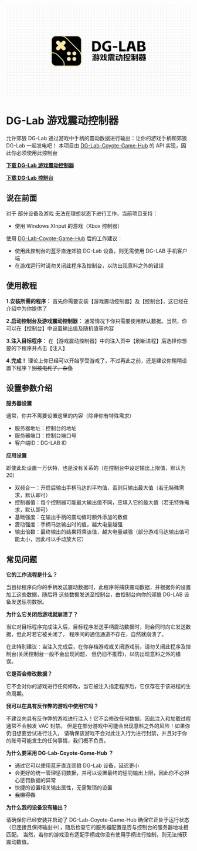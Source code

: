 ![image](repository-open-graph.png)

# DG-Lab 游戏震动控制器
允许郊狼 DG-Lab 通过游戏中手柄的震动数据进行输出：让你的游戏手柄和郊狼 DG-Lab 一起发电吧！
本项目由 [DG-Lab-Coyote-Game-Hub](https://github.com/hyperzlib/DG-Lab-Coyote-Game-Hub) 的 API 实现，因此你必须使用此控制台

**[下载 DG-Lab 游戏震动控制器](https://github.com/LYQBING/DG-Lab-Game-Vibration-Controller/releases)**

**[下载 DG-Lab 控制台](https://github.com/hyperzlib/DG-Lab-Coyote-Game-Hub/releases)**


## 说在前面
对于 部分设备及游戏 无法在理想状态下进行工作，当前项目支持：
- 使用 Windows XInput 的游戏（Xbox 控制器）

使用 [DG-Lab-Coyote-Game-Hub](https://github.com/hyperzlib/DG-Lab-Coyote-Game-Hub) 后的工作建议：

- 使用此控制台的蓝牙直连郊狼 DG-Lab 设备，则无需使用 DG-LAB 手机客户端
- 在游戏运行时请勿关闭此程序及控制台，以防出现意料之外的错误

## 使用教程
**1.安装所需的程序：** 首先你需要安装【游戏震动控制器】及【控制台】，这已经在介绍中为你提供了

**2.启动控制台及游戏震动控制器：** 通常情况下你只需要使用默认数据。当然，你可以在【控制台】中设置输出值及随机值等内容

**3.注入目标程序：** 在【游戏震动控制器】中的注入页中【刷新进程】后选择你想要的下程序并点击【注入】

**4.完成！** 理论上你已经可以开始享受游戏了，不过再此之前，还是建议你稍稍设置下程序？~~别被电死了，杂鱼~~

## 设置参数介绍
**服务器设置** 

通常，你并不需要设置这里的内容（除非你有特殊需求）
- 服务器地址：控制台的地址
- 服务器端口：控制台端口号
- 客户端ID：DG-LAB ID

**应用设置** 

即使此处设置一万伏特，也是没有关系的（在控制台中设定输出上限值，默认为 20）
- 双频合一：开启后输出手柄马达的平均值，否则只输出最大值（若无特殊需求，默认即可）
- 控制器值：每个控制器可能最大输出值不同，应填入它的最大值（若无特殊需求，默认即可）
- 基础强度：在输出手柄的震动值时额外添加的数值
- 震动强度：手柄马达输出时的值，越大电量越强
- 输出倍数：最终输出的结果将乘该值，越大电量越强（部分游戏马达输出值可能太小，因此可以手动放大它）

## 常见问题
**它的工作流程是什么？**

当目标程序向你的手柄发送震动数据时，此程序将捕获震动数据，并根据你的设置加工这些数据，随后将 这些数据发送至控制台，由控制台向你的郊狼 DG-LAB 设备发送惩罚数据。

**为什么它关闭后游戏就崩溃了？**

当它对目标程序完成注入后，目标程序发送手柄震动数据时，则会同时向它发送数据，但此时若它被关闭了， 程序间的通信通道不存在，自然就崩溃了。

在此特别建议：当注入完成后，在你存档游戏或关闭游戏前，请勿关闭此程序及控制台(关闭控制台一般不会出现问题， 但仍旧不推荐)，以防出现意料之外的错误。

**它是否会修改数据？**

它不会对你的游戏进行任何修改，当它被注入指定程序后，它仅存在于该进程的生命周期。

**我可以在具有反作弊的游戏中使用它吗？**

不建议向具有反作弊的游戏进行注入！它不会修改任何数据，因此注入和加载过程通常不会触发 VAC 封禁。 但是在部分游戏中可能会出现意料之外的风险！如果你仍旧想要尝试进行注入， 请确保该游戏不会对此注入行为进行封禁，并且对于你的账号可能发生的任何事情，我们概不负责。

**为什么要采用 DG-Lab-Coyote-Game-Hub ？**

- 通过它可以使用蓝牙直连郊狼 DG-Lab 设备，延迟更小
- 会更好的统一管理惩罚数据，并可以设置最终的惩罚输出上限，因此你不必担心惩罚数据的异常
- 快捷的设置相关输出属性，无需繁琐的设置
- ~~我懒得做~~

**为什么我的设备没有输出？**

请确保你已经安装并启动了 DG-Lab-Coyote-Game-Hub 确保它正处于运行状态（已连接且保持输出中），随后检查它的服务器配置是否与控制台的服务器地址相匹配。 当然，若你的游戏没有适配手柄或你没有使用手柄进行控制，则无法捕获震动数值。
